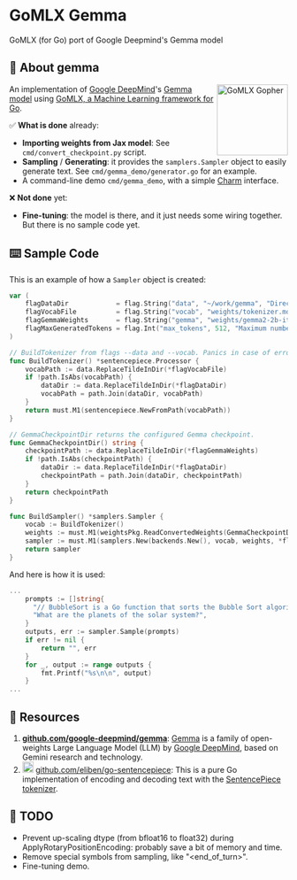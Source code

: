
# GoMLX Gemma
GoMLX (for Go) port of Google Deepmind's Gemma model

## 📖 About gemma

<img align="right" src="docs/gomlx_gopher.jpg" alt="GoMLX Gopher" width="128px"/>

An implementation of [Google DeepMind](deepmind.google)'s [Gemma model](https://github.com/google-deepmind/gemma?tab=readme-ov-file)
using [GoMLX, a Machine Learning framework for Go](https://github.com/gomlx/gomlx).

✅ **What is done** already:

* **Importing weights from Jax model**: See `cmd/convert_checkpoint.py` script.
* **Sampling** / **Generating**: it provides the `samplers.Sampler` object to easily generate text. 
  See `cmd/gemma_demo/generator.go` for an example.
* A command-line demo `cmd/gemma_demo`, with a simple [Charm](https://charm.sh/) interface.

❌ **Not done** yet:

* **Fine-tuning**: the model is there, and it just needs some wiring together. But there is no sample code yet. 

## ⌨️ Sample Code

This is an example of how a `Sampler` object is created:

```go
var (
	flagDataDir            = flag.String("data", "~/work/gemma", "Directory to cache downloaded and generated dataset files.")
	flagVocabFile          = flag.String("vocab", "weights/tokenizer.model", "Tokenizer file with vocabulary. Relative to --data directory.")
	flagGemmaWeights       = flag.String("gemma", "weights/gemma2-2b-it", "Gemma weights file. Relative to --data directory.")
	flagMaxGeneratedTokens = flag.Int("max_tokens", 512, "Maximum number of tokens to generate.")
)

// BuildTokenizer from flags --data and --vocab. Panics in case of error.
func BuildTokenizer() *sentencepiece.Processor {
	vocabPath := data.ReplaceTildeInDir(*flagVocabFile)
	if !path.IsAbs(vocabPath) {
		dataDir := data.ReplaceTildeInDir(*flagDataDir)
		vocabPath = path.Join(dataDir, vocabPath)
	}
	return must.M1(sentencepiece.NewFromPath(vocabPath))
}

// GemmaCheckpointDir returns the configured Gemma checkpoint.
func GemmaCheckpointDir() string {
	checkpointPath := data.ReplaceTildeInDir(*flagGemmaWeights)
	if !path.IsAbs(checkpointPath) {
		dataDir := data.ReplaceTildeInDir(*flagDataDir)
		checkpointPath = path.Join(dataDir, checkpointPath)
	}
	return checkpointPath
}

func BuildSampler() *samplers.Sampler {
	vocab := BuildTokenizer()
	weights := must.M1(weightsPkg.ReadConvertedWeights(GemmaCheckpointDir()))
	sampler := must.M1(samplers.New(backends.New(), vocab, weights, *flagMaxGeneratedTokens))
	return sampler
}
```

And here is how it is used:

```go
...
    prompts := []string{
      "// BubbleSort is a Go function that sorts the Bubble Sort algorithm\nfunc BubbleSort[S ~[]E, E cmp.Ordered](x S) {\n",
      "What are the planets of the solar system?",	
    }   	
    outputs, err := sampler.Sample(prompts)
	if err != nil {
		return "", err
	}
	for _, output := range outputs {
		fmt.Printf("%s\n\n", output)
    }   
...
```

## 🔗 Resources

1. [**github.com/google-deepmind/gemma**](https://github.com/google-deepmind/gemma):
   [Gemma](https://ai.google.dev/gemma) is a family of open-weights Large Language Model (LLM) by [Google DeepMind](https://deepmind.google/),
   based on Gemini research and technology.
1. <img src="https://raw.githubusercontent.com/eliben/go-sentencepiece/main/doc/toklogo2.png" width="20"/> [github.com/eliben/go-sentencepiece](https://github.com/eliben/go-sentencepiece):
   This is a pure Go implementation of encoding and decoding text with the [SentencePiece tokenizer](https://github.com/google/sentencepiece).


## 📝 TODO

* Prevent up-scaling dtype (from bfloat16 to float32) during ApplyRotaryPositionEncoding: probably save a bit of memory and time.
* Remove special symbols from sampling, like "<end_of_turn>".
* Fine-tuning demo.